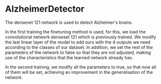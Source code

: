 # AlzheimerDetector
The densenet 121 network is used to detect Alzheimer's brains. 

In the first training the finetuning method is used, for this, we load the convolutional network denseset 121 which is previously trained. We modify the last linear layer of the model to add ours with the 4 outputs we need according to the classes of our dataset. In addition, we set the rest of the parameters of the network to false so that they are not adjusted, making use of the characteristics that the learned network already has.

In the second training, we modify all the parameters to true, so that now all of them will be set, achieving an improvement in the generalisation of the network.
